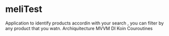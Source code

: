 # meliTest
Application to identify products accordin with your search , you can filter by any product that you watn.
Archiquitecture MVVM
DI Koin
Couroutines
